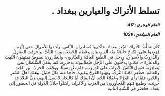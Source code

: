 <h1 dir="rtl">تسلط الأتراك والعيارين ببغداد .</h1>

<h5 dir="rtl">العام الهجري:  417

العام الميلادي: 1026

</h5>

<p dir="rtl">كَثُرَ تسَلُّطُ الأتراك الجُندِ ببغداد، فأكثَروا مُصادراتِ النَّاسِ، وأخذوا الأموالَ، حتى إنَّهم فَرَضوا على الكَرخِ خاصَّةً مِئَة ألف دينار، وعَظُم الخَطبُ، وزاد الشَّرُّ، وأُحرِقَت المنازِلُ والدُّروبُ والأسواقُ، ودخل في الطَّمَعِ العامَّةُ والعيَّارون- والعَيَّارون: لصوصٌ يَمتَهِنونَ النَّهبَ والدعارةَ -، فكانوا يدخُلونَ على الرَّجُلِ فيُطالِبونَه بذخائِرِه، كما يفعَلُ السُّلطانُ بمن يُصادِرُه، فعَمِلَ النَّاسُ الأبوابَ على الدروب، فلم تغْنِ شيئًا، ووقَعَت الحربُ بين الجُندِ والعامَّةِ، فظَفِرَ الجُندُ التُّركُ، ونَهَبوا الكرخَ وغَيرَه، فأُخِذَ منه مالٌ جليلٌ، وهلك أهلُ السِّترِ والخَيرِ، فلمَّا رأى القُوَّادُ وعُقَلاءُ الجُندِ أنَّ المَلِكَ أبا كاليجار لا يَصِلُ إليهم، وأنَّ البلادَ قد خَرِبَت، وطَمِعَ فيهم المُجاوِرونَ مِن العَرَب والأكراد، راسَلوا جلالَ الدَّولة في الحضورِ إلى بغداد، فحَضَر في السَّنةِ التالية.</p></br>

